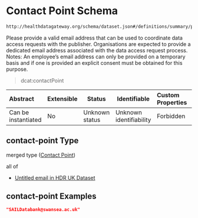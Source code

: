 # Contact Point Schema

```txt
http://healthdatagateway.org/schema/dataset.json#/definitions/summary/properties/contact-point
```

Please provide a valid email address that can be used to coordinate data access requests with the publisher. Organisations are expected to provide a dedicated email address associated with the data access request process. Notes: An employee’s email address can only be provided on a temporary basis and if one is provided an explicit consent must be obtained for this purpose.


> dcat:contactPoint
>

| Abstract            | Extensible | Status         | Identifiable            | Custom Properties | Additional Properties | Access Restrictions | Defined In                                                                 |
| :------------------ | ---------- | -------------- | ----------------------- | :---------------- | --------------------- | ------------------- | -------------------------------------------------------------------------- |
| Can be instantiated | No         | Unknown status | Unknown identifiability | Forbidden         | Allowed               | none                | [dataset.schema.json\*](../out/dataset.schema.json "open original schema") |

## contact-point Type

merged type ([Contact Point](dataset-definitions-summary-properties-contact-point.md))

all of

-   [Untitled email in HDR UK Dataset](dataset-definitions-email.md "check type definition")

## contact-point Examples

```json
"SAILDatabank@swansea.ac.uk"
```
